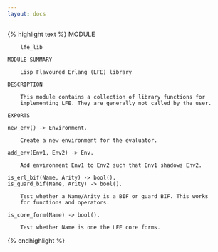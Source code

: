 ```yaml
---
layout: docs
---
```

{% highlight text %}
    MODULE

        lfe_lib

    MODULE SUMMARY

        Lisp Flavoured Erlang (LFE) library

    DESCRIPTION

        This module contains a collection of library functions for
        implementing LFE. They are generally not called by the user.

    EXPORTS

    new_env() -> Environment.

        Create a new environment for the evaluator.

    add_env(Env1, Env2) -> Env.

        Add environment Env1 to Env2 such that Env1 shadows Env2.

    is_erl_bif(Name, Arity) -> bool().
    is_guard_bif(Name, Arity) -> bool().

        Test whether a Name/Arity is a BIF or guard BIF. This works
        for functions and operators.

    is_core_form(Name) -> bool().

        Test whether Name is one the LFE core forms.
{% endhighlight %}
